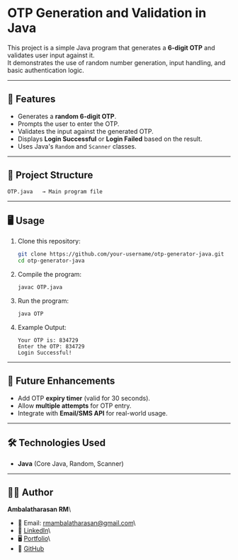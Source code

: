 # OTP Generation and Validation in Java

This project is a simple Java program that generates a **6-digit OTP**
and validates user input against it.\
It demonstrates the use of random number generation, input handling, and
basic authentication logic.

------------------------------------------------------------------------

## 🚀 Features

-   Generates a **random 6-digit OTP**.
-   Prompts the user to enter the OTP.
-   Validates the input against the generated OTP.
-   Displays **Login Successful** or **Login Failed** based on the
    result.
-   Uses Java's `Random` and `Scanner` classes.

------------------------------------------------------------------------

## 📂 Project Structure

    OTP.java   → Main program file

------------------------------------------------------------------------

## 🖥️ Usage

1.  Clone this repository:

    ``` bash
    git clone https://github.com/your-username/otp-generator-java.git
    cd otp-generator-java
    ```

2.  Compile the program:

    ``` bash
    javac OTP.java
    ```

3.  Run the program:

    ``` bash
    java OTP
    ```

4.  Example Output:

        Your OTP is: 834729
        Enter the OTP: 834729
        Login Successful!

------------------------------------------------------------------------

## 📌 Future Enhancements

-   Add OTP **expiry timer** (valid for 30 seconds).
-   Allow **multiple attempts** for OTP entry.
-   Integrate with **Email/SMS API** for real-world usage.

------------------------------------------------------------------------

## 🛠️ Technologies Used

-   **Java** (Core Java, Random, Scanner)

------------------------------------------------------------------------

## 👨‍💻 Author

**Ambalatharasan RM**\
- 📧 Email: rmambalatharasan@gmail.com\
- 💼
[LinkedIn](https://www.linkedin.com/in/ambalatharasan-rm-54a942251)\
- 🖥️ [Portfolio](https://bright-starburst-79e13d.netlify.app/)\
- 🐙 [GitHub](https://github.com/Ambalatharasan/Ambalatharasan)
